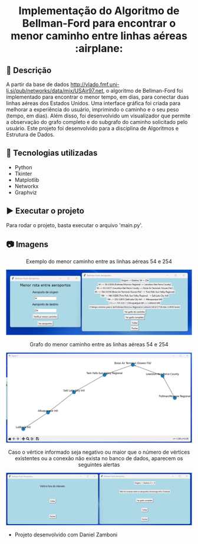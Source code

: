 <h1 align="center">Implementação do Algoritmo de Bellman-Ford para encontrar o menor caminho entre linhas aéreas :airplane:</h1>

## :memo: Descrição
A partir da base de dados http://vlado.fmf.uni-lj.si/pub/networks/data/mix/USAir97.net, o algoritmo de Bellman-Ford foi implementado para encontrar o menor tempo, em dias, para conectar duas linhas aéreas dos Estados Unidos. Uma interface gráfica foi criada para melhorar a experiência do usuário, imprimindo o caminho e o seu peso (tempo, em dias). Além disso, foi desenvolvido um visualizador que permite a observação do grafo completo e do subgrafo do caminho solicitado pelo usuário. Este projeto foi desenvolvido para a disciplina de Algoritmos e Estrutura de Dados.

## :wrench: Tecnologias utilizadas
- Python
- Tkinter
- Matplotlib
- Networkx
- Graphviz

## 	:arrow_forward: Executar o projeto
Para rodar o projeto, basta executar o arquivo 'main.py'. 

## :camera: Imagens
  <p align="center"> Exemplo do menor caminho entre as linhas aéreas 54 e 254</p>
 <p align="center">
  <img src="images/caminho-54-254.png">
</p>
 
  <p align="center"> Grafo do menor caminho entre as linhas aéreas 54 e 254 </p>
 <p align="center">
  <img src="images/grafo-54-254.png">
</p>

<p align="center"> Caso o vértice informado seja negativo ou maior que o número de vértices existentes ou a conexão não exista no banco de dados, aparecem os seguintes alertas </p>
 <p align="center">
  <img src="images/avisos.png">
</p>
 
- Projeto desenvolvido com Daniel Zamboni
